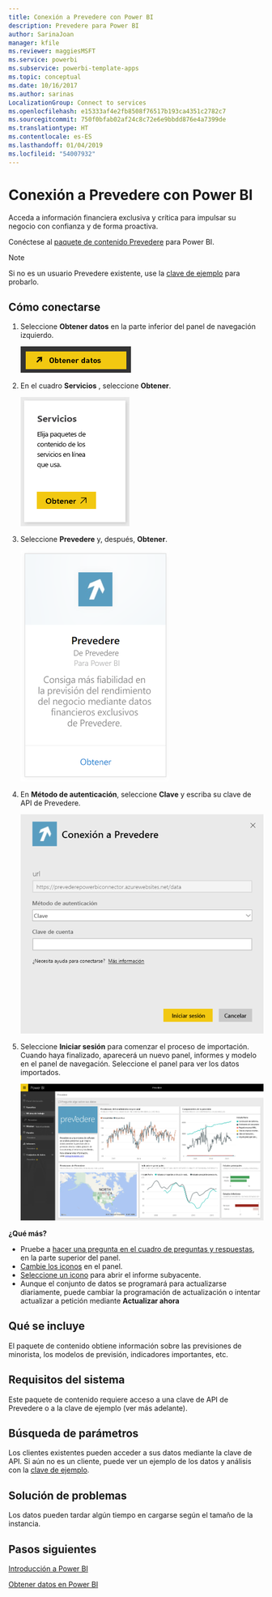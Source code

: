 ```yaml
---
title: Conexión a Prevedere con Power BI
description: Prevedere para Power BI
author: SarinaJoan
manager: kfile
ms.reviewer: maggiesMSFT
ms.service: powerbi
ms.subservice: powerbi-template-apps
ms.topic: conceptual
ms.date: 10/16/2017
ms.author: sarinas
LocalizationGroup: Connect to services
ms.openlocfilehash: e15333af4e2fb8508f76517b193ca4351c2782c7
ms.sourcegitcommit: 750f0bfab02af24c8c72e6e9bbdd876e4a7399de
ms.translationtype: HT
ms.contentlocale: es-ES
ms.lasthandoff: 01/04/2019
ms.locfileid: "54007932"
---
```

# <a name="connect-to-prevedere-with-power-bi"></a>Conexión a Prevedere con Power BI
Acceda a información financiera exclusiva y crítica para impulsar su negocio con confianza y de forma proactiva.

Conéctese al [paquete de contenido Prevedere](https://app.powerbi.com/getdata/services/prevedere) para Power BI.

>[!NOTE]
>Si no es un usuario Prevedere existente, use la [clave de ejemplo](https://prevederepowerbiconnector.azurewebsites.net/static/learnmore.html) para probarlo.

## <a name="how-to-connect"></a>Cómo conectarse
1. Seleccione **Obtener datos** en la parte inferior del panel de navegación izquierdo.
   
   ![](media/service-connect-to-prevedere/getdata.png)
2. En el cuadro **Servicios** , seleccione **Obtener**.
   
   ![](media/service-connect-to-prevedere/services.png)
3. Seleccione **Prevedere** y, después, **Obtener**.
   
   ![](media/service-connect-to-prevedere/connect.png)
4. En **Método de autenticación**, seleccione **Clave** y escriba su clave de API de Prevedere.
   
    ![](media/service-connect-to-prevedere/creds.png)
5. Seleccione **Iniciar sesión** para comenzar el proceso de importación. Cuando haya finalizado, aparecerá un nuevo panel, informes y modelo en el panel de navegación. Seleccione el panel para ver los datos importados.
   
     ![](media/service-connect-to-prevedere/dashboard.png)

**¿Qué más?**

* Pruebe a [hacer una pregunta en el cuadro de preguntas y respuestas](consumer/end-user-q-and-a.md), en la parte superior del panel.
* [Cambie los iconos](service-dashboard-edit-tile.md) en el panel.
* [Seleccione un icono](consumer/end-user-tiles.md) para abrir el informe subyacente.
* Aunque el conjunto de datos se programará para actualizarse diariamente, puede cambiar la programación de actualización o intentar actualizar a petición mediante **Actualizar ahora**

## <a name="whats-included"></a>Qué se incluye
El paquete de contenido obtiene información sobre las previsiones de minorista, los modelos de previsión, indicadores importantes, etc.

## <a name="system-requirements"></a>Requisitos del sistema
Este paquete de contenido requiere acceso a una clave de API de Prevedere o a la clave de ejemplo (ver más adelante).

## <a name="finding-parameters"></a>Búsqueda de parámetros
<a name="FindingParams"></a>

Los clientes existentes pueden acceder a sus datos mediante la clave de API. Si aún no es un cliente, puede ver un ejemplo de los datos y análisis con la [clave de ejemplo](https://prevederepowerbiconnector.azurewebsites.net/static/learnmore.html).

## <a name="troubleshooting"></a>Solución de problemas
Los datos pueden tardar algún tiempo en cargarse según el tamaño de la instancia.

## <a name="next-steps"></a>Pasos siguientes
[Introducción a Power BI](service-get-started.md)

[Obtener datos en Power BI](service-get-data.md)

